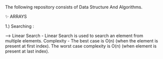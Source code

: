 The following repository consists of Data Structure And Algorithms.

✨ ARRAYS

1.) Searching : 

--> Linear Search - Linear Search is used to search an element from multiple elements.
    Complexity    - The best case is O(n) (when the element is present at first index).
                    The worst case complexity is O(n) (when element is present at last index).
